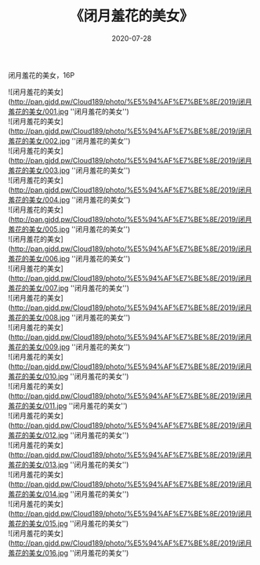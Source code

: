 ﻿---
layout: post
title:  《闭月羞花的美女》
date:   2020-07-28
img: http://pan.gjdd.pw/Cloud189/photo/%E5%94%AF%E7%BE%8E/2019/闭月羞花的美女/000.jpg
categories: [美女, 清纯, 唯美]
---

闭月羞花的美女，16P

![闭月羞花的美女](http://pan.gjdd.pw/Cloud189/photo/%E5%94%AF%E7%BE%8E/2019/闭月羞花的美女/001.jpg ''闭月羞花的美女'') <br>
![闭月羞花的美女](http://pan.gjdd.pw/Cloud189/photo/%E5%94%AF%E7%BE%8E/2019/闭月羞花的美女/002.jpg ''闭月羞花的美女'') <br>
![闭月羞花的美女](http://pan.gjdd.pw/Cloud189/photo/%E5%94%AF%E7%BE%8E/2019/闭月羞花的美女/003.jpg ''闭月羞花的美女'') <br>
![闭月羞花的美女](http://pan.gjdd.pw/Cloud189/photo/%E5%94%AF%E7%BE%8E/2019/闭月羞花的美女/004.jpg ''闭月羞花的美女'') <br>
![闭月羞花的美女](http://pan.gjdd.pw/Cloud189/photo/%E5%94%AF%E7%BE%8E/2019/闭月羞花的美女/005.jpg ''闭月羞花的美女'') <br>
![闭月羞花的美女](http://pan.gjdd.pw/Cloud189/photo/%E5%94%AF%E7%BE%8E/2019/闭月羞花的美女/006.jpg ''闭月羞花的美女'') <br>
![闭月羞花的美女](http://pan.gjdd.pw/Cloud189/photo/%E5%94%AF%E7%BE%8E/2019/闭月羞花的美女/007.jpg ''闭月羞花的美女'') <br>
![闭月羞花的美女](http://pan.gjdd.pw/Cloud189/photo/%E5%94%AF%E7%BE%8E/2019/闭月羞花的美女/008.jpg ''闭月羞花的美女'') <br>
![闭月羞花的美女](http://pan.gjdd.pw/Cloud189/photo/%E5%94%AF%E7%BE%8E/2019/闭月羞花的美女/009.jpg ''闭月羞花的美女'') <br>
![闭月羞花的美女](http://pan.gjdd.pw/Cloud189/photo/%E5%94%AF%E7%BE%8E/2019/闭月羞花的美女/010.jpg ''闭月羞花的美女'') <br>
![闭月羞花的美女](http://pan.gjdd.pw/Cloud189/photo/%E5%94%AF%E7%BE%8E/2019/闭月羞花的美女/011.jpg ''闭月羞花的美女'') <br>
![闭月羞花的美女](http://pan.gjdd.pw/Cloud189/photo/%E5%94%AF%E7%BE%8E/2019/闭月羞花的美女/012.jpg ''闭月羞花的美女'') <br>
![闭月羞花的美女](http://pan.gjdd.pw/Cloud189/photo/%E5%94%AF%E7%BE%8E/2019/闭月羞花的美女/013.jpg ''闭月羞花的美女'') <br>
![闭月羞花的美女](http://pan.gjdd.pw/Cloud189/photo/%E5%94%AF%E7%BE%8E/2019/闭月羞花的美女/014.jpg ''闭月羞花的美女'') <br>
![闭月羞花的美女](http://pan.gjdd.pw/Cloud189/photo/%E5%94%AF%E7%BE%8E/2019/闭月羞花的美女/015.jpg ''闭月羞花的美女'') <br>
![闭月羞花的美女](http://pan.gjdd.pw/Cloud189/photo/%E5%94%AF%E7%BE%8E/2019/闭月羞花的美女/016.jpg ''闭月羞花的美女'') <br>

